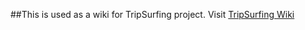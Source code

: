 ##This is used as a wiki for TripSurfing project.
Visit [TripSurfing Wiki](https://github.com/TripSurfing/tripsurfing/wiki)
